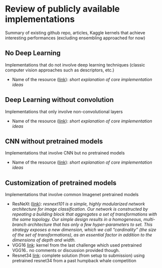 # Review of publicly available implementations
Summary of existing github repo, articles, Kaggle kernels that achieve interesting performances (excluding ensembling approached for now)



## No Deep Learning

Implementations that do not involve deep learning techniques (classic computer vision approaches such as descriptors, etc.)

- Name of the resource ([link](https://www.google.com/)): *short explanation of core implementation ideas*



## Deep Learning without convolution

Implementations that only involve non-convolutional layers

- Name of the resource ([link](https://www.google.com/)): *short explanation of core implementation ideas*



## CNN without pretrained models

Implementations that involve CNN but no pretrained models

- Name of the resource ([link](https://www.google.com/)): *short explanation of core implementation ideas*



## Customization of pretrained models

Implementations that involve common Imagenet pretrained models

- ResNeXt ([link](https://www.kaggle.com/stalkermustang/pytorch-pretraiedmodels-se-resnext101-baseline/notebook)): *resnext101 is a simple, highly modularized network architecture for image classification. Our network is constructed by repeating a building block that aggregates a set of transformations with the same topology. Our simple design results in a homogeneous, multi-branch architecture that has only a few hyper-parameters to set. This strategy exposes a new dimension, which we call “cardinality” (the size of the set of transformations), as an essential factor in addition to the dimensions of depth and width.*
- VGG16 [link](https://www.kaggle.com/gimunu/training-augmentation-and-pretrained-vgg16-model): kernel from the last challenge which used pretrained VGG16.. no comments or discussion provided though.
- Resnet34 [link](https://github.com/kheyer/ML-DL-Projects/blob/master/Kaggle%20Humpback/Kaggle_Humpback_Whale_Identification_Challenge_Writeup.ipynb): complete solution (from setup to submission) using pretrained resnet34 from a past humpback whale competition

